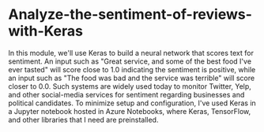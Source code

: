 # Analyze-the-sentiment-of-reviews-with-Keras
In this module, we'll use Keras to build a neural network that scores text for sentiment. An input such as "Great service, and some of the best food I've ever tasted" will score close to 1.0 indicating the sentiment is positive, while an input such as "The food was bad and the service was terrible" will score closer to 0.0. Such systems are widely used today to monitor Twitter, Yelp, and other social-media services for sentiment regarding businesses and political candidates. To minimize setup and configuration, I've used Keras in a Jupyter notebook hosted in Azure Notebooks, where Keras, TensorFlow, and other libraries that I need are preinstalled.
